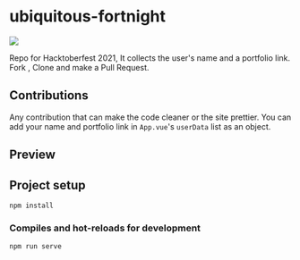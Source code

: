 # ubiquitous-fortnight

![](https://img.shields.io/badge/%20-hacktoberfest%20-orange)


Repo for Hacktoberfest 2021, It collects the user's name and a portfolio link. Fork , Clone and make a Pull Request.


## Contributions

Any contribution that can make the code cleaner or the site prettier.
You can add your name and portfolio link in `App.vue`'s `userData` list as an object.


## Preview


## Project setup
```
npm install
```

### Compiles and hot-reloads for development
```
npm run serve
```


